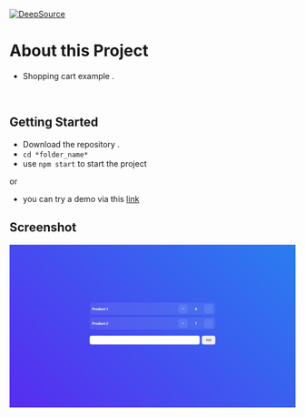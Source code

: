 [![DeepSource](https://deepsource.io/gh/6km/shopping-cart.svg/?label=active+issues&token=J0OCf1EkGklivlQW0DlS4Dch)](https://deepsource.io/gh/JustE3saR/shopping-cart/?ref=repository-badge)

# About this Project
- Shopping cart example .

<br>

## Getting Started
- Download the repository .
- `cd *folder_name*`
- use `npm start` to start the project

or
- you can try a demo via this [link](https://6km.github.io/shopping-cart/)

## Screenshot
<img src='screenshot.png'/>
